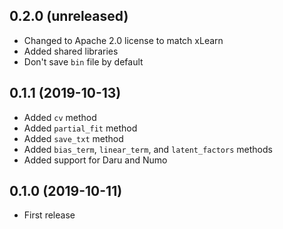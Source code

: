 ## 0.2.0 (unreleased)

- Changed to Apache 2.0 license to match xLearn
- Added shared libraries
- Don't save `bin` file by default

## 0.1.1 (2019-10-13)

- Added `cv` method
- Added `partial_fit` method
- Added `save_txt` method
- Added `bias_term`, `linear_term`, and `latent_factors` methods
- Added support for Daru and Numo

## 0.1.0 (2019-10-11)

- First release
